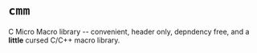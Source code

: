 # `cmm`

C Micro Macro library -- convenient, header only, depndency free, and a **little** cursed C/C++ macro library.
